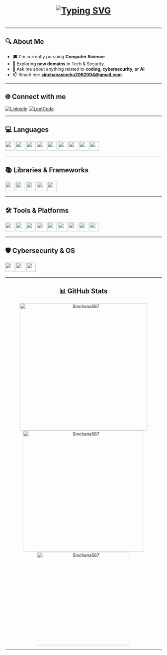 <img src="https://www.gifs.cc/line3.gif" width="1920" height="5"/>

<h1 align="center">
  <a href="https://git.io/typing-svg">
    <img src="https://readme-typing-svg.demolab.com?font=Orbitron&size=36&pause=1000&color=00FFBB&center=true&vCenter=true&width=500&lines=Hello+%F0%9F%91%8B+I'm+Sinchana" alt="Typing SVG" />
  </a>
</h1>


<img src="https://www.gifs.cc/line3.gif" width="1920" height="5"/>

---

## 🔍 About Me

- 🎓 I'm currently pursuing **Computer Science**
- 🚀 Exploring **new domains** in Tech & Security
- 💬 Ask me about anything related to **coding, cybersecurity, or AI**
- 📫 Reach me: **[sinchanasinchu2062004@gmail.com](mailto:sinchanasinchu2062004@gmail.com)**

---

## 🌐 Connect with me

<p align="left">
  <a href="https://www.linkedin.com/in/sinchana-h-04427528a/" target="_blank"><img alt="LinkedIn" src="https://img.shields.io/badge/LinkedIn-blue?style=for-the-badge&logo=linkedin"></a>
  <a href="https://leetcode.com/u/Sinchhana_H/" target="_blank"><img alt="LeetCode" src="https://img.shields.io/badge/LeetCode-FFA116?style=for-the-badge&logo=leetcode&logoColor=black"></a>
</p>

---

## 💻 Languages

<p align="left">
  <img src="https://img.shields.io/badge/HTML5-E34F26?style=flat-square&logo=html5&logoColor=white" height="30"/>
  <img src="https://img.shields.io/badge/CSS3-1572B6?style=flat-square&logo=css3&logoColor=white" height="30"/>
  <img src="https://img.shields.io/badge/JavaScript-F7DF1E?style=flat-square&logo=javascript&logoColor=black" height="30"/>
  <img src="https://img.shields.io/badge/Python-3776AB?style=flat-square&logo=python&logoColor=white" height="30"/>
  <img src="https://img.shields.io/badge/C++-00599C?style=flat-square&logo=c%2B%2B&logoColor=white" height="30"/>
  <img src="https://img.shields.io/badge/C-00599C?style=flat-square&logo=c&logoColor=white" height="30"/>
  <img src="https://img.shields.io/badge/Java-ED8B00?style=flat-square&logo=java&logoColor=white" height="30"/>
  <img src="https://img.shields.io/badge/C%23-239120?style=flat-square&logo=c-sharp&logoColor=white" height="30"/>
  <img src="https://img.shields.io/badge/Go-00ADD8?style=flat-square&logo=go&logoColor=white" height="30"/>
</p>


---

## 📚 Libraries & Frameworks
<p align="left">
  <img src="https://img.shields.io/badge/React-20232A?style=flat-square&logo=react&logoColor=61DAFB" height="30"/>
  <img src="https://img.shields.io/badge/Pandas-150458?style=flat-square&logo=pandas&logoColor=white" height="30"/>
  <img src="https://img.shields.io/badge/Matlab-0076A8?style=flat-square&logo=Mathworks&logoColor=white" height="30"/>
  <img src="https://img.shields.io/badge/Node.js-339933?style=flat-square&logo=nodedotjs&logoColor=white" height="30"/>
  <img src="https://img.shields.io/badge/Next.js-000000?style=flat-square&logo=nextdotjs&logoColor=white" height="30"/>
</p>


---

## 🛠️ Tools & Platforms
<p align="left">
  <img src="https://img.shields.io/badge/GitHub-181717?style=flat-square&logo=github&logoColor=white" height="30"/>
  <img src="https://img.shields.io/badge/VsCode-007ACC?style=flat-square&logo=visualstudiocode&logoColor=white" height="30"/>
  <img src="https://img.shields.io/badge/Photoshop-31A8FF?style=flat-square&logo=adobephotoshop&logoColor=white" height="30"/>
  <img src="https://img.shields.io/badge/Linux-FCC624?style=flat-square&logo=linux&logoColor=black" height="30"/>
  <img src="https://img.shields.io/badge/Ubuntu-E95420?style=flat-square&logo=ubuntu&logoColor=white" height="30"/>
  <img src="https://img.shields.io/badge/Kali_Linux-557C94?style=flat-square&logo=kalilinux&logoColor=white" height="30"/>
  <img src="https://img.shields.io/badge/Docker-2496ED?style=flat-square&logo=docker&logoColor=white" height="30"/>
  <img src="https://img.shields.io/badge/MongoDB-47A248?style=flat-square&logo=mongodb&logoColor=white" height="30"/>
  <img src="https://img.shields.io/badge/Figma-F24E1E?style=flat-square&logo=figma&logoColor=white" height="30"/>
</p>

---

## 🛡️ Cybersecurity & OS
<p align="left">
  <img src="https://img.shields.io/badge/Linux-FCC624?style=flat-square&logo=linux&logoColor=black" height="30"/>
  <img src="https://img.shields.io/badge/Ubuntu-E95420?style=flat-square&logo=ubuntu&logoColor=white" height="30"/>
  <img src="https://img.shields.io/badge/Digital_Forensics-005f73?style=flat-square&logo=protonmail&logoColor=white" height="30"/>
</p>


---
<h2 align="center">📊 GitHub Stats</h2>
<div align="center">

  <img width=410 src="https://github-readme-streak-stats.herokuapp.com/?user=Sinchana587&theme=chartreuse-dark&count_private=true" alt="Sinchana587" />
  
  <img width=390 src="https://github-readme-stats.vercel.app/api?username=Sinchana587&show_icons=true&locale=en&theme=chartreuse-dark&count_private=true" alt="Sinchana587" />
  
  <br/>
  
  <img width=300 align="center" src="https://github-readme-stats.vercel.app/api/top-langs/?username=Sinchana587&layout=donut&theme=chartreuse-dark&size_weight=0.5&count_weight=0.5&count_private=true" alt="Sinchana587" />

</div>


---
